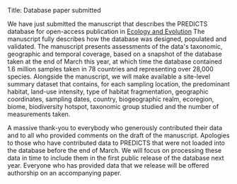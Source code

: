 Title: Database paper submitted

We have just submitted the manuscript that describes the PREDICTS
database for open-access publication in
[Ecology and Evolution](http://onlinelibrary.wiley.com/journal/10.1002/(ISSN)2045-7758)
The manuscript fully describes how the database was designed,
populated and validated. The manuscript presents assessments of
the data's taxonomic, geographic and temporal coverage, based on a
snapshot of the database taken at the end of March this year, at
which time the database contained 1.6 million samples taken in 78
countries and representing over 28,000 species. Alongside the
manuscript, we will make available a site-level summary dataset
that contains, for each sampling location, the predominant
habitat, land-use intensity, type of habitat fragmentation,
geographic coordinates, sampling dates, country, biogeographic
realm, ecoregion, biome, biodiversity hotspot, taxonomic group
studied and the number of measurements taken.

A massive thank-you to everybody who generously contributed their
data and to all who provided comments on the draft of the
manuscript. Apologies to those who have contributed data to PREDICTS
that were not loaded into the database before the end of March. We
will focus on processing these data in time to include them in the
first public release of the database next year. Everyone who has
provided data that we release will be offered authorship on an
accompanying paper.

